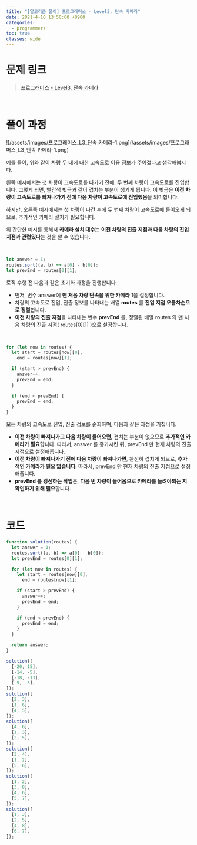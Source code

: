```yaml
---
title: "[알고리즘 풀이] 프로그래머스 - Level3. 단속 카메라"
date: 2021-4-10 13:50:00 +0900
categories:
  - programmers
toc: true
classes: wide
---
```


# 문제 링크

> [프로그래머스 - Level3. 단속 카메라](https://programmers.co.kr/learn/courses/30/lessons/42884)

<br>

# 풀이 과정

![/assets/images/프로그래머스_L3_단속 카메라-1.png](/assets/images/프로그래머스_L3_단속 카메라-1.png)

예를 들어, 위와 같이 차량 두 대에 대한 고속도로 이용 정보가 주어졌다고 생각해봅시다.

왼쪽 예시에서는 첫 차량이 고속도로를 나가기 전에, 두 번째 차량이 고속도로를 진입합니다. 그렇게 되면, 빨간색 빗금과 같이 겹치는 부분이 생기게 됩니다. 이 빗금은 **이전 차량이 고속도로를 빠져나가기 전에 다음 차량이 고속도로에 진입했음**을 의미합니다.

하지만, 오른쪽 예시에서는 첫 차량이 나간 후에 두 번째 차량이 고속도로에 들어오게 되므로, 추가적인 카메라 설치가 필요합니다.

위 간단한 예시를 통해서 **카메라 설치 대수**는 **이전 차량의 진출 지점과 다음 차량의 진입 지점과 관련있다**는 것을 알 수 있습니다.

<br>

```jsx
let answer = 1;
routes.sort((a, b) => a[0] - b[0]);
let prevEnd = routes[0][1];
```

로직 수행 전 다음과 같은 초기화 과정을 진행합니다.

- 먼저, 변수 answer에 **맨 처음 차량 단속을 위한 카메라** 1을 설정합니다.
- 차량의 고속도로 진입, 진출 정보를 나타내는 배열 **routes** 를 **진입 지점 오름차순으로 정렬**합니다.
- **이전 차량의 진출 지점**을 나타내는 변수 **prevEnd** 를, 정렬된 배열 routes 의 맨 처음 차량의 진출 지점( routes[0][1] )으로 설정합니다.

<br>

```jsx
for (let now in routes) {
  let start = routes[now][0],
    end = routes[now][1];

  if (start > prevEnd) {
    answer++;
    prevEnd = end;
  }

  if (end < prevEnd) {
    prevEnd = end;
  }
}
```

모든 차량의 고속도로 진입, 진출 정보를 순회하며, 다음과 같은 과정을 거칩니다.

- **이전 차량이 빠져나가고 다음 차량이 들어오면**, 겹치는 부분이 없으므로 **추가적인 카메라가 필요**합니다. 따라서, answer 를 증가시킨 뒤, prevEnd 만 현재 차량의 진출 지점으로 설정해줍니다.
- **이전 차량이 빠져나가기 전에 다음 차량이 빠져나가면**, 완전히 겹치게 되므로, **추가적인 카메라가 필요 없습니다**. 따라서, prevEnd 만 현재 차량의 진출 지점으로 설정해줍니다.
- **prevEnd 를 갱신하는 작업**은, **다음 번 차량이 들어옴으로 카메라를 늘려야되는 지 확인하기 위해 필요**합니다.

<br>

# 코드

```jsx
function solution(routes) {
  let answer = 1;
  routes.sort((a, b) => a[0] - b[0]);
  let prevEnd = routes[0][1];

  for (let now in routes) {
    let start = routes[now][0],
      end = routes[now][1];

    if (start > prevEnd) {
      answer++;
      prevEnd = end;
    }

    if (end < prevEnd) {
      prevEnd = end;
    }
  }

  return answer;
}

solution([
  [-20, 15],
  [-14, -5],
  [-18, -13],
  [-5, -3],
]);
solution([
  [2, 3],
  [1, 6],
  [4, 5],
]);
solution([
  [4, 6],
  [1, 3],
  [2, 5],
]);
solution([
  [3, 4],
  [1, 2],
  [5, 6],
]);
solution([
  [1, 2],
  [3, 8],
  [4, 6],
  [5, 7],
]);
solution([
  [1, 3],
  [2, 5],
  [4, 8],
  [6, 7],
]);
```
